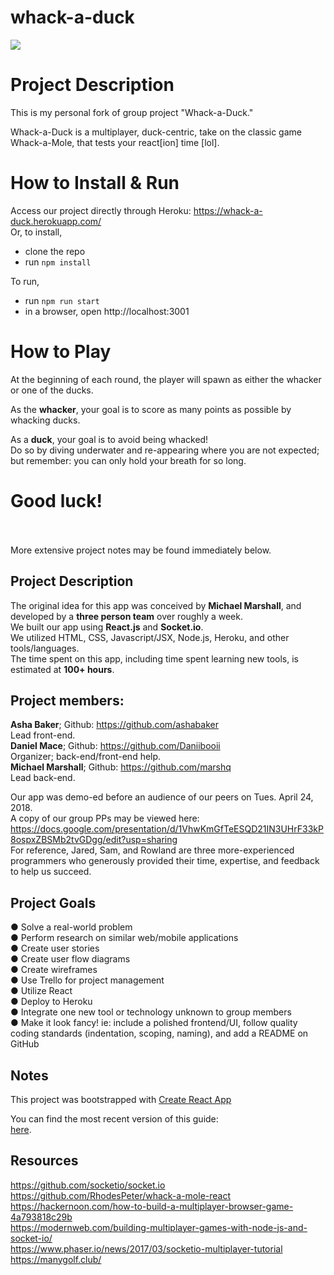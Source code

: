 # whack-a-duck

<img src="https://github.com/Daniibooii/whack-a-duck/blob/master/public/assets/images/image-for-README.jpg"><br>

# Project Description
This is my personal fork of group project "Whack-a-Duck."<br>

Whack-a-Duck is a multiplayer, duck-centric, take on the classic game Whack-a-Mole, that tests your react[ion] time [lol].<br>

# How to Install & Run
Access our project directly through Heroku: https://whack-a-duck.herokuapp.com/<br>
Or, to install,
- clone the repo
- run `npm install`

To run,
- run `npm run start`
- in a browser, open http://localhost:3001

# How to Play
At the beginning of each round, the player will spawn as either the whacker or one of the ducks.<br>

As the __whacker__, your goal is to score as many points as possible by whacking ducks.<br>

As a __duck__, your goal is to avoid being whacked!<br>
Do so by diving underwater and re-appearing where you are not expected;<br>
but remember: you can only hold your breath for so long.<br>

# Good luck!



<br>
<br>
More extensive project notes may be found immediately below.<br>

## Project Description
The original idea for this app was conceived by __Michael Marshall__, and developed by a __three person team__ over roughly a week.<br>
We built our app using __React.js__ and __Socket.io__.<br>
We utilized HTML, CSS, Javascript/JSX, Node.js, Heroku, and other tools/languages.<br>
The time spent on this app, including time spent learning new tools, is estimated at __100+ hours__.<br>

## Project members:
__Asha Baker__; Github: https://github.com/ashabaker<br>
Lead front-end.<br>
__Daniel Mace__; Github: https://github.com/Daniibooii<br>
Organizer; back-end/front-end help.<br>
__Michael Marshall__; Github: https://github.com/marshq<br>
Lead back-end.<br>

Our app was demo-ed before an audience of our peers on Tues. April 24, 2018.<br>
A copy of our group PPs may be viewed here: https://docs.google.com/presentation/d/1VhwKmGfTeESQD21IN3UHrF33kP8ospxZBSMb2tvGDgg/edit?usp=sharing<br>
For reference, Jared, Sam, and Rowland are three more-experienced programmers who generously provided their time, expertise, and feedback to help us succeed.<br>

## Project Goals
● Solve a real-world problem<br>
● Perform research on similar web/mobile applications<br>
● Create user stories<br>
● Create user flow diagrams<br>
● Create wireframes<br>
● Use Trello for project management<br>
● Utilize React<br>
● Deploy to Heroku<br>
● Integrate one new tool or technology unknown to group members<br>
● Make it look fancy! ie: include a polished frontend/UI, follow quality coding standards (indentation, scoping, naming), and add a README on GitHub<br>

## Notes
This project was bootstrapped with [Create React App](https://github.com/facebookincubator/create-react-app)<br>

You can find the most recent version of this guide:<br> [here](https://github.com/facebookincubator/create-react-app/blob/master/packages/react-scripts/template/README.md).

## Resources
https://github.com/socketio/socket.io<br>
https://github.com/RhodesPeter/whack-a-mole-react<br>
https://hackernoon.com/how-to-build-a-multiplayer-browser-game-4a793818c29b<br>
https://modernweb.com/building-multiplayer-games-with-node-js-and-socket-io/<br>
https://www.phaser.io/news/2017/03/socketio-multiplayer-tutorial<br>
https://manygolf.club/<br>
